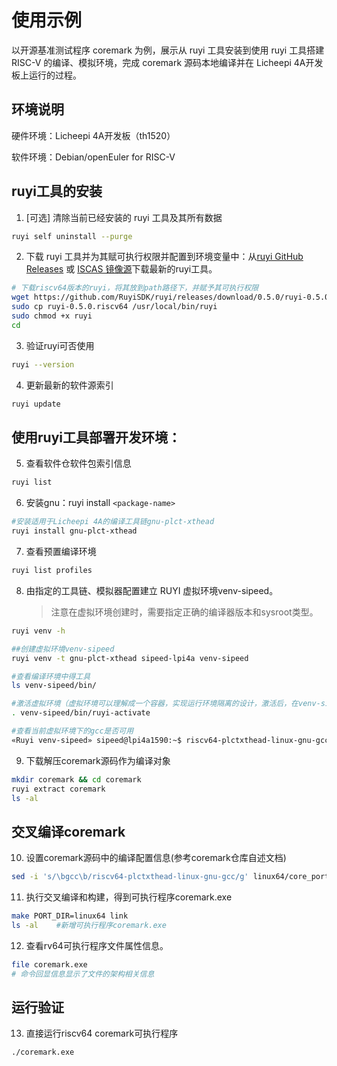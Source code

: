 # 使用示例

以开源基准测试程序 coremark 为例，展示从 ruyi 工具安装到使用 ruyi 工具搭建 RISC-V 的编译、模拟环境，完成 coremark 源码本地编译并在 Licheepi 4A开发板上运行的过程。

## 环境说明

硬件环境：Licheepi 4A开发板（th1520）

软件环境：Debian/openEuler for RISC-V

## ruyi工具的安装

1. [可选] 清除当前已经安装的 ruyi 工具及其所有数据

```bash
ruyi self uninstall --purge
```

2. 下载 ruyi 工具并为其赋可执行权限并配置到环境变量中：从[ruyi GitHub Releases](https://github.com/RuyiSDK/ruyi/releases/) 或 [ISCAS 镜像源](https://mirror.iscas.ac.cn/RuyiSDK/ruyi/releases/)下载最新的ruyi工具。

```bash
# 下载riscv64版本的ruyi，将其放到path路径下，并赋予其可执行权限
wget https://github.com/RuyiSDK/ruyi/releases/download/0.5.0/ruyi-0.5.0.riscv64
sudo cp ruyi-0.5.0.riscv64 /usr/local/bin/ruyi
sudo chmod +x ruyi
cd
```

3. 验证ruyi可否使用

```bash
ruyi --version
```

4. 更新最新的软件源索引

```bash
ruyi update
```

## 使用ruyi工具部署开发环境：

5. 查看软件仓软件包索引信息

```bash
ruyi list
```

6. 安装gnu：ruyi install `<package-name>`

```bash
#安装适用于Licheepi 4A的编译工具链gnu-plct-xthead 
ruyi install gnu-plct-xthead 
```

7. 查看预置编译环境

```bash
ruyi list profiles
```

8. 由指定的工具链、模拟器配置建立 RUYI 虚拟环境venv-sipeed。
   > 注意在虚拟环境创建时，需要指定正确的编译器版本和sysroot类型。
   >

```bash
ruyi venv -h

##创建虚拟环境venv-sipeed
ruyi venv -t gnu-plct-xthead sipeed-lpi4a venv-sipeed 

#查看编译环境中得工具
ls venv-sipeed/bin/ 

#激活虚拟环境（虚拟环境可以理解成一个容器，实现运行环境隔离的设计，激活后，在venv-sipeed这个环境中，使用的就是gnu-plct-xthead版本工具链。不创建虚拟环境也可以为/home/sipeed/.local/share/ruyi/binaries/riscv64/gnu-plct-xthead-2.8.0-ruyi.20240222/bin 配置环境变量，直接使用环境变量指定的gcc编译）
. venv-sipeed/bin/ruyi-activate 

#查看当前虚拟环境下的gcc是否可用
«Ruyi venv-sipeed» sipeed@lpi4a1590:~$ riscv64-plctxthead-linux-gnu-gcc --version 
```

9. 下载解压coremark源码作为编译对象

```bash
mkdir coremark && cd coremark
ruyi extract coremark
ls -al
```

## 交叉编译coremark

10. 设置coremark源码中的编译配置信息(参考coremark仓库自述文档)

```bash
sed -i 's/\bgcc\b/riscv64-plctxthead-linux-gnu-gcc/g' linux64/core_portme.mak
```

11. 执行交叉编译和构建，得到可执行程序coremark.exe

```bash
make PORT_DIR=linux64 link
ls -al    #新增可执行程序coremark.exe
```
12. 查看rv64可执行程序文件属性信息。

```bash
file coremark.exe
# 命令回显信息显示了文件的架构相关信息
```

## 运行验证

13. 直接运行riscv64 coremark可执行程序

```bash
./coremark.exe
```

